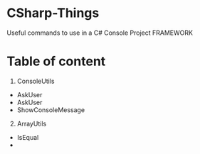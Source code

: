 # CSharp-Things
Useful commands to use in a C# Console Project FRAMEWORK

# Table of content
1. ConsoleUtils
- AskUser<T>
- AskUser
- ShowConsoleMessage

2. ArrayUtils
- IsEqual<T>
- 

